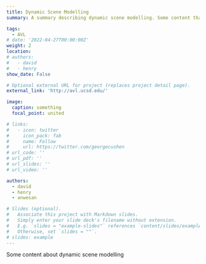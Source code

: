 ```yaml
---
title: Dynamic Scene Modelling
summary: A summary describing dynamic scene modelling. Some content that can span for multiple lines. A summary describing dynamic scene modelling. Some content that can span for multiple lines. A summary describing dynamic scene modelling. Some content that can span for multiple lines. A summary describing dynamic scene modelling. Some content that can span for multiple lines. A summary describing dynamic scene modelling. Some content that can span for multiple lines. A summary describing dynamic scene modelling. Some content that can span for multiple lines. A summary describing dynamic scene modelling. Some content that can span for multiple lines.

tags:
  - AVL
# date: '2022-04-27T00:00:00Z'
weight: 2
location:
# authors: 
#   - david
#   - henry
show_date: False

# Optional external URL for project (replaces project detail page).
external_link: 'http://avl.ucsd.edu/'

image:
  caption: something
  focal_point: united

# links:
#   - icon: twitter
#     icon_pack: fab
#     name: Follow
#     url: https://twitter.com/georgecushen
# url_code: ''
# url_pdf: ''
# url_slides: ''
# url_video: ''

authors: 
  - david
  - henry
  - anwesan

# Slides (optional).
#   Associate this project with Markdown slides.
#   Simply enter your slide deck's filename without extension.
#   E.g. `slides = "example-slides"` references `content/slides/example-slides.md`.
#   Otherwise, set `slides = ""`.
# slides: example
---
```

Some content about dynamic scene modelling